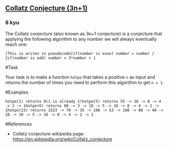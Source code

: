 <h2><a href=https://www.codewars.com/kata/577a6e90d48e51c55e000217/train/python target="_blank">Collatz Conjecture (3n+1)</a></h2><h3>8 kyu</h3><p>The Collatz conjecture (also known as 3n+1 conjecture) is a conjecture that applying the following algorithm to any number we will always eventually reach one:</p><pre><code>[This is writen in pseudocode]if(number is even) number = number / 2if(number is odd) number = 3*number + 1</code></pre><p>#Task</p><p>Your task is to make a function <code>hotpo</code> that takes a positive <code>n</code> as input and returns the number of times you need to perform this algorithm to get <code>n = 1</code>.</p><p>#Examples</p><pre><code>hotpo(1) returns 0(1 is already 1)hotpo(5) returns 55 -&gt; 16 -&gt; 8 -&gt; 4 -&gt; 2 -&gt; 1hotpo(6) returns 86 -&gt; 3 -&gt; 10 -&gt; 5 -&gt; 16 -&gt; 8 -&gt; 4 -&gt; 2 -&gt; 1hotpo(23) returns 1523 -&gt; 70 -&gt; 35 -&gt; 106 -&gt; 53 -&gt; 160 -&gt; 80 -&gt; 40 -&gt; 20 -&gt; 10 -&gt; 5 -&gt; 16 -&gt; 8 -&gt; 4 -&gt; 2 -&gt; 1</code></pre><p>#References</p><ul><li>Collatz conjecture wikipedia page: <a href="https://en.wikipedia.org/wiki/Collatz_conjecture" data-turbolinks="false" target="_blank">https://en.wikipedia.org/wiki/Collatz_conjecture</a></li></ul>